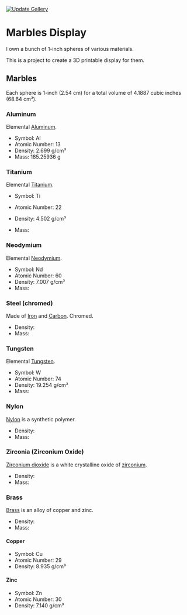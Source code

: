 [![Update Gallery](https://github.com/docwhat/marbles-display/actions/workflows/openscad.yaml/badge.svg)](https://github.com/docwhat/marbles-display/actions/workflows/openscad.yaml)

# Marbles Display

I own a bunch of 1-inch spheres of various materials.

This is a project to create a 3D printable display for them.

## Marbles

Each sphere is 1-inch (2.54 cm) for a total volume of 4.1887 cubic inches (68.64 cm³).

### Aluminum

Elemental [Aluminum](https://en.wikipedia.org/wiki/Aluminium).

- Symbol: Al
- Atomic Number: 13
- Density: 2.699 g/cm³
- Mass: 185.25936 g

### Titanium

Elemental [Titanium](https://en.wikipedia.org/wiki/Titanium).

- Symbol: Ti
- Atomic Number: 22
- Density: 4.502 g/cm³

- Mass:

### Neodymium

Elemental [Neodymium](https://en.wikipedia.org/wiki/Neodymium).

- Symbol: Nd
- Atomic Number: 60
- Density: 7.007 g/cm³
- Mass:

### Steel (chromed)

Made of [Iron](https://en.wikipedia.org/wiki/Iron) and [Carbon](https://en.wikipedia.org/wiki/Carbon). Chromed.

- Density:
- Mass:

### Tungsten

Elemental [Tungsten](https://en.wikipedia.org/wiki/Tungsten).

- Symbol: W
- Atomic Number: 74
- Density: 19.254 g/cm³
- Mass:

### Nylon

[Nylon](https://en.wikipedia.org/wiki/Nylon) is a synthetic polymer.

- Density:
- Mass:

### Zirconia (Zirconium Oxide)

[Zirconium dioxide](https://en.wikipedia.org/wiki/Zirconium_dioxide) is a white
crystalline oxide of [zirconium](https://en.wikipedia.org/wiki/Zirconium).

- Density:
- Mass:

### Brass

[Brass](https://en.wikipedia.org/wiki/Brass) is an alloy of copper and zinc.

- Density:
- Mass:

#### Copper

- Symbol: Cu
- Atomic Number: 29
- Density: 8.935 g/cm³

#### Zinc

- Symbol: Zn
- Atomic Number: 30
- Density: 7.140 g/cm³
